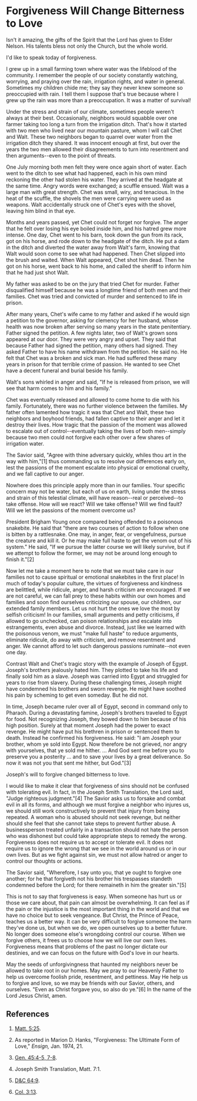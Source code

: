 # Forgiveness Will Change Bitterness to Love

Isn't it amazing, the gifts of the Spirit that the Lord has given to Elder
Nelson. His talents bless not only the Church, but the whole world.

I'd like to speak today of forgiveness.

I grew up in a small farming town where water was the lifeblood of the
community. I remember the people of our society constantly watching, worrying,
and praying over the rain, irrigation rights, and water in general. Sometimes
my children chide me; they say they never knew someone so preoccupied with
rain. I tell them I suppose that's true because where I grew up the rain was
more than a preoccupation. It was a matter of survival!

Under the stress and strain of our climate, sometimes people weren't always at
their best. Occasionally, neighbors would squabble over one farmer taking too
long a turn from the irrigation ditch. That's how it started with two men who
lived near our mountain pasture, whom I will call Chet and Walt. These two
neighbors began to quarrel over water from the irrigation ditch they shared.
It was innocent enough at first, but over the years the two men allowed their
disagreements to turn into resentment and then arguments--even to the point of
threats.

One July morning both men felt they were once again short of water. Each went
to the ditch to see what had happened, each in his own mind reckoning the
other had stolen his water. They arrived at the headgate at the same time.
Angry words were exchanged; a scuffle ensued. Walt was a large man with great
strength. Chet was small, wiry, and tenacious. In the heat of the scuffle, the
shovels the men were carrying were used as weapons. Walt accidentally struck
one of Chet's eyes with the shovel, leaving him blind in that eye.

Months and years passed, yet Chet could not forget nor forgive. The anger that
he felt over losing his eye boiled inside him, and his hatred grew more
intense. One day, Chet went to his barn, took down the gun from its rack, got
on his horse, and rode down to the headgate of the ditch. He put a dam in the
ditch and diverted the water away from Walt's farm, knowing that Walt would
soon come to see what had happened. Then Chet slipped into the brush and
waited. When Walt appeared, Chet shot him dead. Then he got on his horse, went
back to his home, and called the sheriff to inform him that he had just shot
Walt.

My father was asked to be on the jury that tried Chet for murder. Father
disqualified himself because he was a longtime friend of both men and their
families. Chet was tried and convicted of murder and sentenced to life in
prison.

After many years, Chet's wife came to my father and asked if he would sign a
petition to the governor, asking for clemency for her husband, whose health
was now broken after serving so many years in the state penitentiary. Father
signed the petition. A few nights later, two of Walt's grown sons appeared at
our door. They were very angry and upset. They said that because Father had
signed the petition, many others had signed. They asked Father to have his
name withdrawn from the petition. He said no. He felt that Chet was a broken
and sick man. He had suffered these many years in prison for that terrible
crime of passion. He wanted to see Chet have a decent funeral and burial
beside his family.

Walt's sons whirled in anger and said, "If he is released from prison, we will
see that harm comes to him and his family."

Chet was eventually released and allowed to come home to die with his family.
Fortunately, there was no further violence between the families. My father
often lamented how tragic it was that Chet and Walt, these two neighbors and
boyhood friends, had fallen captive to their anger and let it destroy their
lives. How tragic that the passion of the moment was allowed to escalate out
of control--eventually taking the lives of both men--simply because two men
could not forgive each other over a few shares of irrigation water.

The Savior said, "Agree with thine adversary quickly, whiles thou art in the
way with him,"[1] thus commanding us to resolve our differences early on, lest
the passions of the moment escalate into physical or emotional cruelty, and we
fall captive to our anger.

Nowhere does this principle apply more than in our families. Your specific
concern may not be water, but each of us on earth, living under the stress and
strain of this telestial climate, will have reason--real or perceived--to take
offense. How will we react? Will we take offense? Will we find fault? Will we
let the passions of the moment overcome us?

President Brigham Young once compared being offended to a poisonous snakebite.
He said that "there are two courses of action to follow when one is bitten by
a rattlesnake. One may, in anger, fear, or vengefulness, pursue the creature
and kill it. Or he may make full haste to get the venom out of his system." He
said, "If we pursue the latter course we will likely survive, but if we
attempt to follow the former, we may not be around long enough to finish
it."[2]

Now let me take a moment here to note that we must take care in our families
not to cause spiritual or emotional snakebites in the first place! In much of
today's popular culture, the virtues of forgiveness and kindness are
belittled, while ridicule, anger, and harsh criticism are encouraged. If we
are not careful, we can fall prey to these habits within our own homes and
families and soon find ourselves criticizing our spouse, our children, our
extended family members. Let us not hurt the ones we love the most by selfish
criticism! In our families, small arguments and petty criticisms, if allowed
to go unchecked, can poison relationships and escalate into estrangements,
even abuse and divorce. Instead, just like we learned with the poisonous
venom, we must "make full haste" to reduce arguments, eliminate ridicule, do
away with criticism, and remove resentment and anger. We cannot afford to let
such dangerous passions ruminate--not even one day.

Contrast Walt and Chet's tragic story with the example of Joseph of Egypt.
Joseph's brothers jealously hated him. They plotted to take his life and
finally sold him as a slave. Joseph was carried into Egypt and struggled for
years to rise from slavery. During these challenging times, Joseph might have
condemned his brothers and sworn revenge. He might have soothed his pain by
scheming to get even someday. But he did not.

In time, Joseph became ruler over all of Egypt, second in command only to
Pharaoh. During a devastating famine, Joseph's brothers traveled to Egypt for
food. Not recognizing Joseph, they bowed down to him because of his high
position. Surely at that moment Joseph had the power to exact revenge. He
might have put his brethren in prison or sentenced them to death. Instead he
confirmed his forgiveness. He said: "I am Joseph your brother, whom ye sold
into Egypt. Now therefore be not grieved, nor angry with yourselves, that ye
sold me hither. ... And God sent me before you to preserve you a posterity ... and
to save your lives by a great deliverance. So now it was not you that sent me
hither, but God."[3]

Joseph's will to forgive changed bitterness to love.

I would like to make it clear that forgiveness of sins should not be confused
with tolerating evil. In fact, in the Joseph Smith Translation, the Lord said,
"Judge righteous judgment."[4] The Savior asks us to forsake and combat evil
in all its forms, and although we must forgive a neighbor who injures us, we
should still work constructively to prevent that injury from being repeated. A
woman who is abused should not seek revenge, but neither should she feel that
she cannot take steps to prevent further abuse. A businessperson treated
unfairly in a transaction should not hate the person who was dishonest but
could take appropriate steps to remedy the wrong. Forgiveness does not require
us to accept or tolerate evil. It does not require us to ignore the wrong that
we see in the world around us or in our own lives. But as we fight against
sin, we must not allow hatred or anger to control our thoughts or actions.

The Savior said, "Wherefore, I say unto you, that ye ought to forgive one
another; for he that forgiveth not his brother his trespasses standeth
condemned before the Lord; for there remaineth in him the greater sin."[5]

This is not to say that forgiveness is easy. When someone has hurt us or those
we care about, that pain can almost be overwhelming. It can feel as if the
pain or the injustice is the most important thing in the world and that we
have no choice but to seek vengeance. But Christ, the Prince of Peace, teaches
us a better way. It can be very difficult to forgive someone the harm they've
done us, but when we do, we open ourselves up to a better future. No longer
does someone else's wrongdoing control our course. When we forgive others, it
frees us to choose how we will live our own lives. Forgiveness means that
problems of the past no longer dictate our destinies, and we can focus on the
future with God's love in our hearts.

May the seeds of unforgivingness that haunted my neighbors never be allowed to
take root in our homes. May we pray to our Heavenly Father to help us overcome
foolish pride, resentment, and pettiness. May He help us to forgive and love,
so we may be friends with our Savior, others, and ourselves. "Even as Christ
forgave you, so also do ye."[6] In the name of the Lord Jesus Christ, amen.

## References

  1. [Matt. 5:25](https://www.lds.org/scriptures/nt/matt/5.25?lang=eng#24).

  2. As reported in Marion D. Hanks, "Forgiveness: The Ultimate Form of Love," _Ensign,_ Jan. 1974, 21.

  3. [Gen. 45:4-5, 7-8](https://www.lds.org/scriptures/ot/gen/45.4-5,7-8?lang=eng#3).

  4. Joseph Smith Translation, Matt. 7:1.

  5. [D&amp;C 64:9](https://www.lds.org/scriptures/dc-testament/dc/64.9?lang=eng#8).

  6. [Col. 3:13](https://www.lds.org/scriptures/nt/col/3.13?lang=eng#12).

